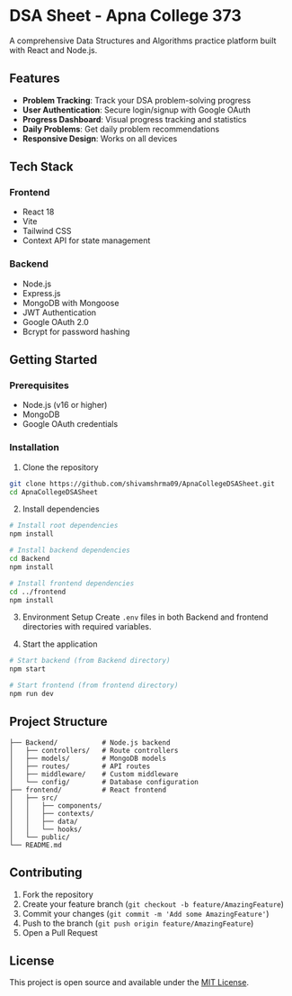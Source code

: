 # DSA Sheet - Apna College 373

A comprehensive Data Structures and Algorithms practice platform built with React and Node.js.

## Features

- **Problem Tracking**: Track your DSA problem-solving progress
- **User Authentication**: Secure login/signup with Google OAuth
- **Progress Dashboard**: Visual progress tracking and statistics
- **Daily Problems**: Get daily problem recommendations
- **Responsive Design**: Works on all devices

## Tech Stack

### Frontend
- React 18
- Vite
- Tailwind CSS
- Context API for state management

### Backend
- Node.js
- Express.js
- MongoDB with Mongoose
- JWT Authentication
- Google OAuth 2.0
- Bcrypt for password hashing

## Getting Started

### Prerequisites
- Node.js (v16 or higher)
- MongoDB
- Google OAuth credentials

### Installation

1. Clone the repository
```bash
git clone https://github.com/shivamshrma09/ApnaCollegeDSASheet.git
cd ApnaCollegeDSASheet
```

2. Install dependencies
```bash
# Install root dependencies
npm install

# Install backend dependencies
cd Backend
npm install

# Install frontend dependencies
cd ../frontend
npm install
```

3. Environment Setup
Create `.env` files in both Backend and frontend directories with required variables.

4. Start the application
```bash
# Start backend (from Backend directory)
npm start

# Start frontend (from frontend directory)
npm run dev
```

## Project Structure

```
├── Backend/           # Node.js backend
│   ├── controllers/   # Route controllers
│   ├── models/        # MongoDB models
│   ├── routes/        # API routes
│   ├── middleware/    # Custom middleware
│   └── config/        # Database configuration
├── frontend/          # React frontend
│   ├── src/
│   │   ├── components/
│   │   ├── contexts/
│   │   ├── data/
│   │   └── hooks/
│   └── public/
└── README.md
```

## Contributing

1. Fork the repository
2. Create your feature branch (`git checkout -b feature/AmazingFeature`)
3. Commit your changes (`git commit -m 'Add some AmazingFeature'`)
4. Push to the branch (`git push origin feature/AmazingFeature`)
5. Open a Pull Request

## License

This project is open source and available under the [MIT License](LICENSE).
